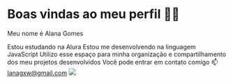 # Boas vindas ao meu perfil 💙💙
Meu nome é Alana Gomes

Estou estudando na Alura
Estou me desenvolvendo na linguagem JavaScript
Utilizo esse espaço para minha organização e compartilhamento dos meu projetos desenvolvidos
Você pode entrar em contato comigo 📫
lanagxw@gmail.com
![](https://www.google.com/url?sa=i&url=https%3A%2F%2Fpt.picmix.com%2Fstamp%2FMinions-1891445&psig=AOvVaw3eq0PFRznDXdBlyzP1_fad&ust=1715172239690000&source=images&cd=vfe&opi=89978449&ved=0CA8QjRxqFwoTCKCR2trI-4UDFQAAAAAdAAAAABAD)

